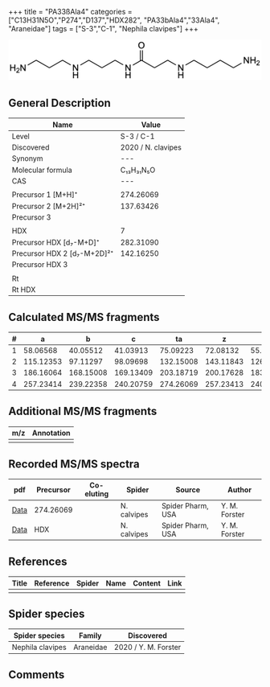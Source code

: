 +++
title = "PA33ßAla4"
categories = ["C13H31N5O","P274","D137","HDX282",
"PA33bAla4","33Ala4",
"Araneidae"]
tags = ["S-3","C-1",
"Nephila clavipes"]
+++

![](/img/PA33bAla4.png)

## General Description

| Name                       | Value              |
|----------------------------|--------------------|
| Level                      | S-3 / C-1          |
| Discovered                 | 2020 / N. clavipes |
| Synonym                    | ---                |
| Molecular formula          | C₁₃H₃₁N₅O                   |
| CAS                        | ---                |
|                            |                    |
| Precursor 1 [M+H]⁺         | 274.26069                   |
| Precursor 2 [M+2H]²⁺       | 137.63426                   |
| Precursor 3                |                    |
|                            |                    |
| HDX                        | 7                   |
| Precursor HDX   [d₇-M+D]⁺   | 282.31090                   |
| Precursor HDX 2 [d₇-M+2D]²⁺ | 142.16250                   |
| Precursor HDX 3            |                    |
|                            |                    |
| Rt                         |                    |
| Rt HDX                     |                    |

## Calculated MS/MS fragments

| # | a         | b         | c         | ta        | z         | y         | tz        |
|---|-----------|-----------|-----------|-----------|-----------|-----------|-----------|
| 1 | 58.06568 | 40.05512 | 41.03913 | 75.09223 | 72.08132 | 55.05477 | 89.10787 |
| 2 | 115.12353 | 97.11297 | 98.09698 | 132.15008 | 143.11843 | 126.09188 | 160.14498 |
| 3 | 186.16064 | 168.15008 | 169.13409 | 203.18719 | 200.17628 | 183.14973 | 217.20283 |
| 4 | 257.23414 | 239.22358 | 240.20759 | 274.26069 | 257.23413 | 240.20758 | 274.26068 |

## Additional MS/MS fragments

| m/z | Annotation |
|-----|------------|
|     |            |

## Recorded MS/MS spectra

| pdf                                             | Precursor | Co-eluting | Spider      | Source                       | Author        |
|-------------------------------------------------|-----------|------------|-------------|------------------------------|---------------|
| [Data](/pdf/N-clavipes/274_PA33bAla4_Nc.pdf) | 274.26069 |           | N. calvipes | Spider Pharm, USA | Y. M. Forster |
| [Data](/pdf/N-clavipes/274_PA33bAla4_Nc_HDX.pdf) | HDX |           | N. calvipes | Spider Pharm, USA | Y. M. Forster |


## References

| Title | Reference | Spider | Name | Content | Link |
|-------|-----------|--------|------|---------|------|
|       |           |        |      |         |      |

## Spider species

| Spider species     | Family     | Discovered           |
|--------------------|------------|----------------------|
| Nephila clavipes | Araneidae | 2020 / Y. M. Forster |


## Comments